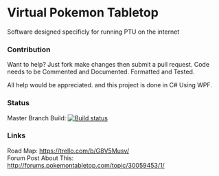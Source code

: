 # Virtual Pokemon Tabletop
Software designed specificly for running PTU on the internet

### Contribution
Want to help? Just fork make changes then submit a pull request.
Code needs to be Commented and Documented. Formatted and Tested.

All help would be appreciated. and this project is done in C# Using WPF.

### Status
Master Branch Build: [![Build status](https://ci.appveyor.com/api/projects/status/frd984wwfwl954dy/branch/master?svg=true)](https://ci.appveyor.com/project/TasmanLeach/virtual-pokemon-tabletop-2/branch/master)

### Links
Road Map: https://trello.com/b/G8V5Musv/ <br>
Forum Post About This: http://forums.pokemontabletop.com/topic/30059453/1/
